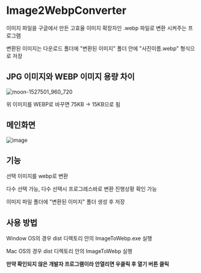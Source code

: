 # Image2WebpConverter

이미지 파일을 구글에서 만든 고효율 이미지 확장자인 .webp 파일로 변환 시켜주는 프로그램

변환된 이미지는 다운로드 폴더에 "변환된 이미지" 폴더 안에 "사진이름.webp" 형식으로 저장


## JPG 이미지와 WEBP 이미지 용량 차이

![moon-1527501_960_720](https://user-images.githubusercontent.com/98446924/229773588-95206343-8cb7-441a-9238-2a9fcde021c0.jpg)

위 이미지를 WEBP로 바꾸면 75KB -> 15KB으로 됨



## 메인화면

![image](https://user-images.githubusercontent.com/98446924/230772180-9e29a889-e996-423a-88a4-4dfcea714abe.png)

## 기능
선택 이미지를 webp로 변환

다수 선택 가능, 다수 선택시 프로그레스바로 변환 진행상황 확인 가능

이미지 파일 폴더에 "변환된 이미지" 폴더 생성 후 저장

## 사용 방법
Window OS의 경우 dist 디렉토리 안의 ImageToWebp.exe 실행

Mac OS의 경우 dist 디렉토리 안의 ImageToWebp 실행

**만약 확인되지 않은 개발자 프로그램이라 안열리면 우클릭 후 열기 버튼 클릭**

